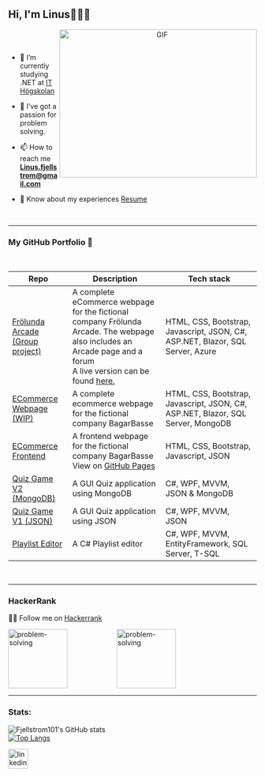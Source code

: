 ## Hi, I'm Linus👋:man_technologist:
<a target="_blank" align="center">
  <img align="right" top="500" height="300" width="400" alt="GIF" src="https://media.giphy.com/media/SWoSkN6DxTszqIKEqv/giphy.gif">
</a>
<br>
<br>

- 💼 I’m currently studying .NET at <a href="https://www.iths.se" target="blank">IT Högskolan</a>

- 🌱 I’ve got a passion for problem solving.

- 📫 How to reach me **Linus.fjellstrom@gmail.com**

- 📄 Know about my experiences <a href="https://www.linusfjellstrom.dev/assets/files/Linus%20Fjellstrom%20CV.pdf" target="blank">Resume</a>


<br/>

---

### My GitHub Portfolio :briefcase:
<div align="center">
<br>

| Repo                           | Description                                                   | Tech stack                     |
| ------------------------------ | ------------------------------------------------------------- | ------------------------------ |
  | [Frölunda Arcade (Group project)][fa] |   A complete eCommerce webpage for the fictional company Frölunda Arcade. The webpage also includes an Arcade page and a forum <br> A live version can be found <a href="https://frolundaarcade.azurewebsites.net/">here.</a>| HTML, CSS, Bootstrap, Javascript, JSON, C#, ASP.NET, Blazor, SQL Server, Azure |
|[ECommerce Webpage (WIP)][bb2]      |   A complete ecommerce webpage for the fictional company BagarBasse | HTML, CSS, Bootstrap, Javascript, JSON, C#, ASP.NET, Blazor, SQL Server, MongoDB |
|[ECommerce Frontend][bb1]               | A frontend webpage for the fictional company BagarBasse <br> View on <a href="https://fjellstrom101.github.io/Bageri/">GitHub Pages</a> | HTML, CSS, Bootstrap, Javascript, JSON|
|[Quiz Game V2 (MongoDB)][qg2]               | A GUI Quiz application using MongoDB | C#, WPF, MVVM, JSON & MongoDB|
| [Quiz Game V1 (JSON)][qg1]              | A GUI Quiz application using JSON | C#, WPF, MVVM, JSON|
| [Playlist Editor][pe]       | A C# Playlist editor       | C#, WPF, MVVM, EntityFramework, SQL Server, T-SQL|

[bb1]: https://github.com/Fjellstrom101/Bageri
[bb2]: https://github.com/ITHS-gbg/labb-2-webb-Fjellstrom101
[qg1]: https://github.com/ITHS-gbg/labb-3-Fjellstrom101
[qg2]: https://github.com/ITHS-gbg/labb-3-databaser-Fjellstrom101
[pe]: https://github.com/ITHS-gbg/labb-2-databaser-Fjellstrom101
 [fa]: https://frolundaarcade.azurewebsites.net/

<br>
</div>

---
### HackerRank

👨‍💻 Follow me on <a href="https://www.hackerrank.com/linus_fjellstrom">Hackerrank</a>
<br>

<img src='https://hrcdn.net/fcore/assets/generated-badges/problem-solving_level_3_stars_5_linkedin-87839cf294.png' alt='problem-solving' height='120'><img src='https://hrcdn.net/fcore/assets/generated-badges/java_level_3_stars_5_linkedin-76cbc0ca6b.png' alt='problem-solving' height='120' style="transform: translateX(100px);">

---

### Stats:

![Fjellstrom101's GitHub stats](https://github-readme-stats.vercel.app/api?username=Fjellstrom101&show_icons=true&theme=transparent)
<br/>
[![Top Langs](https://github-readme-stats.vercel.app/api/top-langs/?username=Fjellstrom101&layout=compact)](https://github.com/anuraghazra/github-readme-stats)

[<img src='https://cdn.jsdelivr.net/npm/simple-icons@3.0.1/icons/linkedin.svg' alt='linkedin' height='40'>](https://www.linkedin.com/in/linus-fjellstr%C3%B6m-826a8b264/)

<!--



**Fjellstrom101/Fjellstrom101** is a ✨ _special_ ✨ repository because its `README.md` (this file) appears on your GitHub profile.

Here are some ideas to get you started:

- 🔭 I’m currently working on ...
- 🌱 I’m currently learning ...
- 👯 I’m looking to collaborate on ...
- 🤔 I’m looking for help with ...
- 💬 Ask me about ...
- 📫 How to reach me: ...
- 😄 Pronouns: ...
- ⚡ Fun fact: ...
-->
